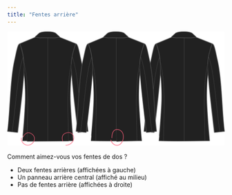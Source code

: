 ```yaml
---
title: "Fentes arrière"
---
```


![Fentes arrière](backvent.svg)

Comment aimez-vous vos fentes de dos ?

- Deux fentes arrières (affichées à gauche)
- Un panneau arrière central (affiché au milieu)
- Pas de fentes arrière (affichées à droite)




